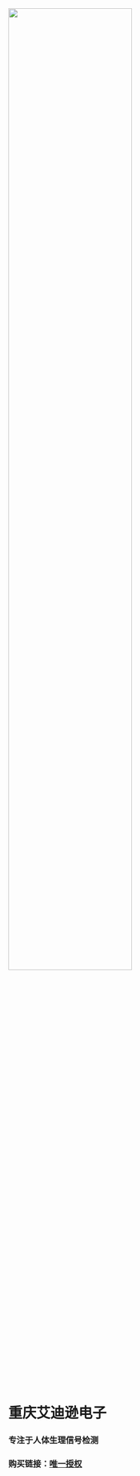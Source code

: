 <img decoding="async" src="https://addison-cq.github.io/webPages/images/IMG_20221208_154101_edit_494093426512107.jpg" width="70%">

# 重庆艾迪逊电子

### 专注于人体生理信号检测

### 购买链接：[唯一授权](https://shop108071095.taobao.com/)
